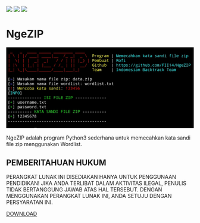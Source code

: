 ![](https://img.shields.io/badge/OS%20yang%20didukung%20-Linux%20-orange)
![](https://img.shields.io/badge/Pemeliharaan%20-Iya-brightgreen)
![](https://img.shields.io/badge/Sumber%20terbuka%20-%E2%9D%A4%EF%B8%8F-violet)

# NgeZIP

![](https://github.com/FII14/NgeZIP/blob/main/gambar/IMG_20230312_075927.jpg)

NgeZIP adalah program Python3 sederhana untuk memecahkan kata sandi file zip menggunakan Wordlist.

## PEMBERITAHUAN HUKUM

PERANGKAT LUNAK INI DISEDIAKAN HANYA UNTUK PENGGUNAAN PENDIDIKAN! JIKA ANDA TERLIBAT DALAM AKTIVITAS ILEGAL, PENULIS TIDAK BERTANGGUNG JAWAB ATAS HAL TERSEBUT. DENGAN MENGGUNAKAN PERANGKAT LUNAK INI, ANDA SETUJU DENGAN PERSYARATAN INI.

[DOWNLOAD](https://github.com/FII14/NgeZIP/archive/refs/heads/main.zip)
